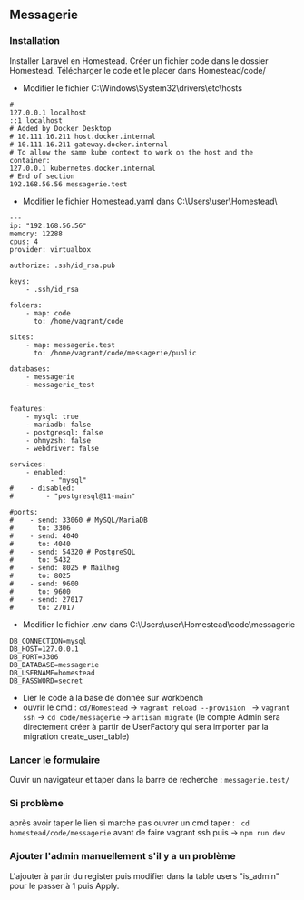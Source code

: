 ## Messagerie

### Installation
Installer Laravel en Homestead. Créer un fichier code dans le dossier Homestead. Télécharger le code et le placer dans Homestead/code/

- Modifier le fichier C:\Windows\System32\drivers\etc\hosts

````
#
127.0.0.1 localhost
::1 localhost
# Added by Docker Desktop
# 10.111.16.211 host.docker.internal
# 10.111.16.211 gateway.docker.internal
# To allow the same kube context to work on the host and the container:
127.0.0.1 kubernetes.docker.internal
# End of section
192.168.56.56 messagerie.test

````
- Modifier le fichier Homestead.yaml  dans C:\Users\user\Homestead\

````
---
ip: "192.168.56.56"
memory: 12288
cpus: 4
provider: virtualbox

authorize: .ssh/id_rsa.pub

keys:
    - .ssh/id_rsa

folders:
    - map: code
      to: /home/vagrant/code

sites:
    - map: messagerie.test
      to: /home/vagrant/code/messagerie/public

databases:
    - messagerie
    - messagerie_test


features:
    - mysql: true
    - mariadb: false
    - postgresql: false
    - ohmyzsh: false
    - webdriver: false

services:
    - enabled:
          - "mysql"
#    - disabled:
#        - "postgresql@11-main"

#ports:
#    - send: 33060 # MySQL/MariaDB
#      to: 3306
#    - send: 4040
#      to: 4040
#    - send: 54320 # PostgreSQL
#      to: 5432
#    - send: 8025 # Mailhog
#      to: 8025
#    - send: 9600
#      to: 9600
#    - send: 27017
#      to: 27017
````
- Modifier le fichier .env dans C:\Users\user\Homestead\code\messagerie
````
DB_CONNECTION=mysql
DB_HOST=127.0.0.1
DB_PORT=3306
DB_DATABASE=messagerie
DB_USERNAME=homestead
DB_PASSWORD=secret
````

- Lier le code à la base de donnée sur workbench
- ouvrir le cmd :
 ``cd/Homestead`` ->
 ``vagrant reload --provision `` ->
  ``vagrant ssh`` ->
  ``cd code/messagerie`` ->
  ``artisan migrate``
  (le compte Admin sera directement créer à partir de UserFactory qui sera importer par la migration create_user_table)

### Lancer le formulaire
Ouvir un navigateur et taper dans la barre de recherche : ``messagerie.test/``

### Si problème
après avoir taper le lien si marche pas ouvrer un cmd taper : 
 `` cd homestead/code/messagerie`` avant de faire vagrant ssh puis -> ``npm run dev``

### Ajouter l'admin manuellement s'il y a un problème
L'ajouter à partir du register puis modifier dans la table users "is_admin" pour le passer à 1 puis Apply.




